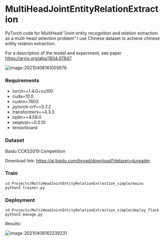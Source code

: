 # MultiHeadJointEntityRelationExtraction

PyTorch code for MultiHead:"Joint entity recognition and relation extraction as a multi-head selection problem".I use Chinese dataset to achieve chinese entity relation extraction.

For a description of the model and experiment, see paper https://arxiv.org/abs/1804.07847.

![image-20210408161005676](C:\Users\xmh\AppData\Roaming\Typora\typora-user-images\image-20210408161005676.png)



### Requirements

- torch==1.4.0+cu100
- cuda=10.0
- cudnn=7603
- pytorch-crf==0.7.2
- transformers==4.3.3
- tqdm==4.59.0
- seqeval==0.0.10
- tensorboard

### Dataset

Baidu CCKS2019 Competition

Download link: https://ai.baidu.com/broad/download?dataset=dureader

### Train

```
cd Projects/MultiHeadJointEntityRelationExtraction_simple/mains
python3 trainer.py
```

### Deployment

```
cd Projects/MultiHeadJointEntityRelationExtraction_simple/deploy_flask
python3 manage.py
```

Results:

![image-20210408162239231](C:\Users\xmh\AppData\Roaming\Typora\typora-user-images\image-20210408162239231.png)